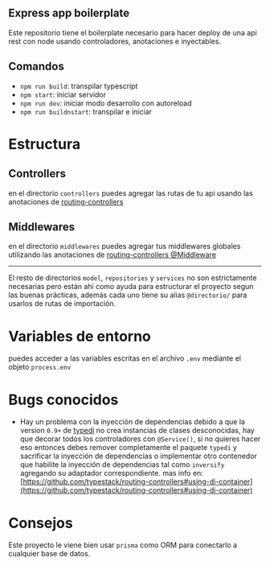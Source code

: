 ## Express app boilerplate
Este repositorio tiene el boilerplate necesario para hacer deploy de una api rest con node usando controladores, anotaciones e inyectables.

## Comandos
* `npm run build`: transpilar typescript 
* `npm start`: iniciar servidor
* `npm run dev`: iniciar modo desarrollo con autoreload
* `npm run buildnstart`: transpilar e iniciar
# Estructura

## Controllers
en el directorio `controllers` puedes agregar las rutas de tu api
usando las anotaciones de [routing-controllers](https://github.com/typestack/routing-controllers#example-of-usage)

## Middlewares
en el directorio `middlewares` puedes agregar tus middlewares globales utilizando las anotaciones de [routing-controllers @Middleware](https://github.com/typestack/routing-controllers#global-middlewares)

---
El resto de directorios `model`, `repositories` y `services` no son estrictamente necesarias pero están ahí como ayuda para estructurar el proyecto segun las buenas prácticas, además cada uno tiene su alias `@directorio/` para usarlos de rutas de importación.

# Variables de entorno
puedes acceder a las variables escritas en el archivo `.env` mediante el objeto `process.env`

# Bugs conocidos
* Hay un problema con la inyección de dependencias debido a que la version `0.9+` de [typedi](https://github.com/typestack/typedi) no crea instancias de clases desconocidas, hay que decorar todos los controladores con `@Service()`, si no quieres hacer eso entonces debes remover completamente el paquete `typedi` y sacrificar la inyección de dependencias o implementar otro contenedor que habilite la inyección de dependencias tal como `inversify` agregando su adaptador correspondiente. mas info en: [https://github.com/typestack/routing-controllers#using-di-container](https://github.com/typestack/routing-controllers#using-di-container)

# Consejos
Este proyecto le viene bien usar `prisma` como ORM para conectarlo a cualquier base de datos.